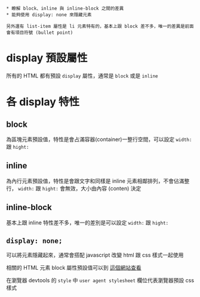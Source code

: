     * 瞭解 block、inline 與 inline-block 之間的差異
    * 能夠使用 display: none 來隱藏元素  

    另外還有 list-item 屬性是 li 元素特有的，基本上跟 block 差不多，唯一的差異是前面會有項目符號 (bullet point)
# display 預設屬性
所有的 HTML 都有預設 `display` 屬性，通常是 `block` 或是 `inline`

# 各 display 特性

## block
為區塊元素預設值，特性是會占滿容器(container)一整行空間，可以設定 `width:` 跟 `hight:`

## inline
為內行元素預設值，特性是會跟文字和同樣是 inline 元素相鄰排列，不會佔滿整行， `width:` 跟 `hight:` 會無效，大小由內容 (conten) 決定

## inline-block
基本上跟 inline 特性差不多，唯一的差別是可以設定 `width:` 跟 `hight:`

## `display: none;`
可以將元素隱藏起來，通常會搭配 javascript 改變 html 跟 css 樣式一起使用

相關的 HTML 元素 block 屬性預設值可以到 [這個網站查看](https://htmlreference.io/)

在瀏覽器 devtools 的 `style` 中 `user agent stylesheet` 欄位代表瀏覽器預設 css 樣式
